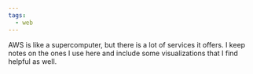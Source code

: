 ```yaml
---
tags:
  - web
---
```

AWS is like a supercomputer, but there is a lot of services it offers. I keep notes on the ones I use here and include some visualizations that I find helpful as well.